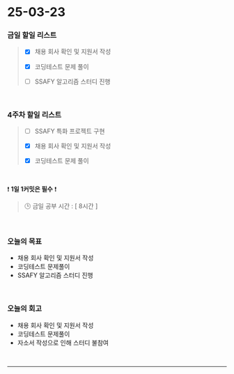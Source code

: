 # 25-03-23

### 금일 할일 리스트

> - [x] 채용 회사 확인 및 지원서 작성
>
> - [x] 코딩테스트 문제 풀이
>
> - [ ] SSAFY 알고리즘 스터디 진행

<br/>

### 4주차 할일 리스트

> - [ ] SSAFY 특화 프로젝트 구현
>
> - [x] 채용 회사 확인 및 지원서 작성
>
> - [x] 코딩테스트 문제 풀이

<br/>

❗ **1일 1커밋은 필수** ❗

> 🕒 금일 공부 시간 : [ 8시간 ]

<br/>

### 오늘의 목표
- 채용 회사 확인 및 지원서 작성
- 코딩테스트 문제풀이
- SSAFY 알고리즘 스터디 진행

<br>

### 오늘의 회고
- 채용 회사 확인 및 지원서 작성
- 코딩테스트 문제풀이
- 자소서 작성으로 인해 스터디 불참여

<br/>

---
